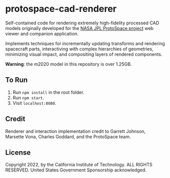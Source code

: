 # protospace-cad-renderer

Self-contained code for rendering extremely high-fidelity processed CAD models originally developed for the [NASA JPL ProtoSpace project](https://www.youtube.com/watch?v=dD0FoH8M1EM) web viewer and companion application.

Implements techniques for incrementally updating transforms and rendering spacecraft parts, interactiving with complex hierarchies of geometries, minimizing visual impact, and compositing layers of rendered components.

**Warning**: the m2020 model in this repository is over 1.25GB.

## To Run

1. Run `npm install` in the root folder.
1. Run `npm start`.
1. Visit `localhost:8080`.

## Credit

Renderer and interaction implementation credit to Garrett Johnson, Marsette Vona, Charles Goddard, and the ProtoSpace team.

## License

Copyright 2022, by the California Institute of Technology. ALL RIGHTS RESERVED. United States Government Sponsorship acknowledged.
